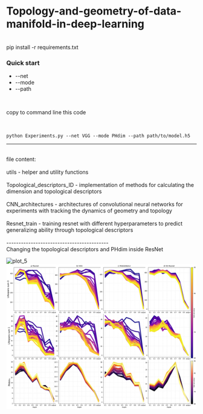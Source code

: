 # Topology-and-geometry-of-data-manifold-in-deep-learning
<br/>
pip install -r requirements.txt  
<br/>

### Quick start ###
+ --net
+ --mode
+ --path
<br/>

copy to command line this code

<br/>

```
python Experiments.py --net VGG --mode PHdim --path path/to/model.h5
```


------------------------------------------
<br/>
file content:
<br/>
<br/>
utils - helper and utility functions
<br/>
<br/>
Topological_descriptors_ID - implementation of methods for calculating the dimension and topological descriptors
<br/>
<br/>
CNN_architectures - architectures of convolutional neural networks for experiments with tracking the dynamics of geometry and topology
<br/>
<br/>
Resnet_train - training resnet with different hyperparameters to predict generalizing ability through topological descriptors
<br/>
<br/>
------------------------------------------
<br/>
Changing the topological descriptors and PHdim inside ResNet  

![plot_5](https://user-images.githubusercontent.com/94429302/142766610-e1532d60-5985-49a7-8bab-9dad1b77c1d6.png)
<br/>
![plot_4](https://github.com/Topology-DL/Topology-and-geometry-of-data-manifold-in-deep-learning/blob/main/Topology%20and%20PHdim.png)
<br/>


